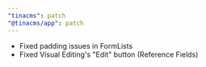```yaml
---
"tinacms": patch
"@tinacms/app": patch
---
```


- Fixed padding issues in FormLists
- Fixed Visual Editing's "Edit" button (Reference Fields) 
